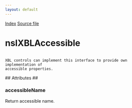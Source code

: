 ```yaml
---
layout: default
---
```

<div id='links'><a href="../index.html">Index</a>
<a href="http://dxr.mozilla.org/mozilla-central/source/accessible/interfaces/nsIXBLAccessible.idl">Source file</a>
</div>

# nsIXBLAccessible #
<code>  
XBL controls can implement this interface to provide own implementation of  
accessible properties.  
  
</code>
## Attributes ##

### accessibleName ###
  
Return accessible name.  
  
